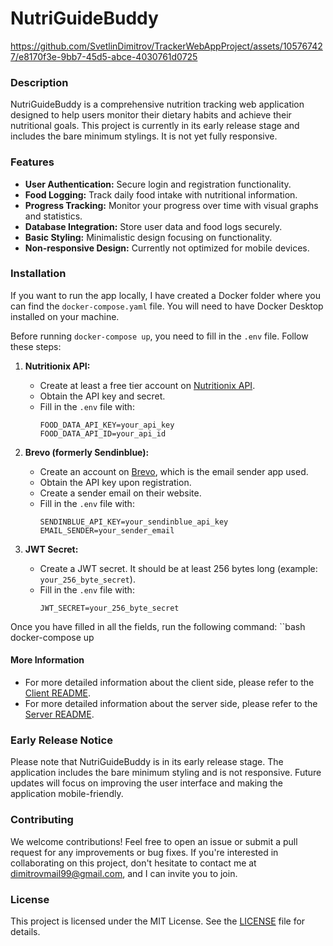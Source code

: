 # NutriGuideBuddy

https://github.com/SvetlinDimitrov/TrackerWebAppProject/assets/105767427/e8170f3e-9bb7-45d5-abce-4030761d0725

### Description

NutriGuideBuddy is a comprehensive nutrition tracking web application designed to help users monitor their dietary
habits and achieve their nutritional goals. This project is currently in its early release stage and includes the bare
minimum stylings. It is not yet fully responsive.

### Features

- **User Authentication:** Secure login and registration functionality.
- **Food Logging:** Track daily food intake with nutritional information.
- **Progress Tracking:** Monitor your progress over time with visual graphs and statistics.
- **Database Integration:** Store user data and food logs securely.
- **Basic Styling:** Minimalistic design focusing on functionality.
- **Non-responsive Design:** Currently not optimized for mobile devices.

### Installation

If you want to run the app locally, I have created a Docker folder where you can find the `docker-compose.yaml` file.
You will need to have Docker Desktop installed on your machine.

Before running `docker-compose up`, you need to fill in the `.env` file. Follow these steps:

1. **Nutritionix API:**
    - Create at least a free tier account on [Nutritionix API](https://www.nutritionix.com/business/api).
    - Obtain the API key and secret.
    - Fill in the `.env` file with:
      ```plaintext
      FOOD_DATA_API_KEY=your_api_key
      FOOD_DATA_API_ID=your_api_id
      ```

2. **Brevo (formerly Sendinblue):**
    - Create an account on [Brevo](https://app.brevo.com/billing/account/plans/marketing), which is the email sender app
      used.
    - Obtain the API key upon registration.
    - Create a sender email on their website.
    - Fill in the `.env` file with:
      ```plaintext
      SENDINBLUE_API_KEY=your_sendinblue_api_key
      EMAIL_SENDER=your_sender_email
      ```

3. **JWT Secret:**
    - Create a JWT secret. It should be at least 256 bytes long (example: `your_256_byte_secret`).
    - Fill in the `.env` file with:
      ```plaintext
      JWT_SECRET=your_256_byte_secret
      ```

Once you have filled in all the fields, run the following command:
``bash
docker-compose up

#### More Information

- For more detailed information about the client side, please refer to the [Client README](client/README.md).
- For more detailed information about the server side, please refer to the [Server README](SERVER-README.md).

### Early Release Notice

Please note that NutriGuideBuddy is in its early release stage. The application includes the bare minimum styling and is
not responsive. Future updates will focus on improving the user interface and making the application mobile-friendly.

### Contributing

We welcome contributions! Feel free to open an issue or submit a pull request for any improvements or bug fixes. If
you're interested in collaborating on this project, don't hesitate to contact me
at [dimitrovmail99@gmail.com](mailto:dimitrovmail99@gmail.com), and I can invite you to join.

### License

This project is licensed under the MIT License. See the [LICENSE](../LICENSE) file for details.

